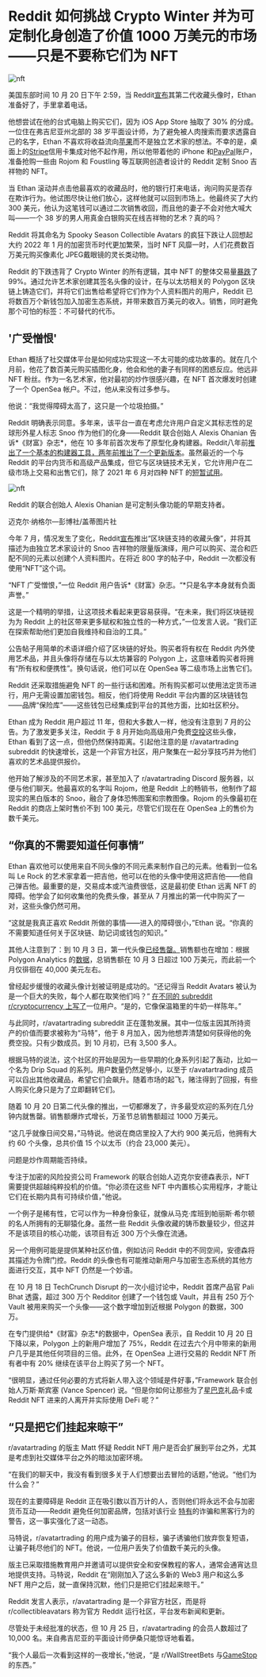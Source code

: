 # Reddit 如何挑战 Crypto Winter 并为可定制化身创造了价值 1000 万美元的市场——只是不要称它们为 NFT




![nft](86.png)



美国东部时间 10 月 20 日下午 2:59，当 Reddit[宣布](https://www.reddit.com/r/CollectibleAvatars/comments/y96qqg/trick_treat_ora_little_of_both_spooky_season/)其第二代收藏头像时，Ethan 准备好了，手里拿着电话。

他想尝试在他的台式电脑上购买它们，因为 iOS App Store 抽取了 30% 的分成。一位住在弗吉尼亚州北部的 38 岁平面设计师，为了避免被人肉搜索而要求透露自己的名字，Ethan 不喜欢将收益流向[苹果](https://fortune.com/company/apple)而不是独立艺术家的想法。不幸的是，桌面上的[Stripe](https://fortune.com/company/stripe)信用卡集成对他不起作用，所以他带着他的 iPhone 和[PayPal](https://fortune.com/company/paypal-holdings)账户，准备抢购一些由 Rojom 和 Foustling 等互联网创造者设计的 Reddit 定制 Snoo 吉祥物的 NFT。

当 Ethan 滚动并点击他最喜欢的收藏品时，他的银行打来电话，询问购买是否存在欺诈行为。他试图尽快让他们放心，这样他就可以回到市场上。他最终买了大约 300 美元，他认为这笔钱可以通过二次销售收回，而且他的妻子不会对他大喊大叫——一个 38 岁的男人用真金白银购买在线吉祥物的艺术？真的吗？

Reddit 将其命名为 Spooky Season Collectible Avatars 的疯狂下跌让人回想起大约 2022 年 1 月的加密货币时代更加繁荣，当时 NFT 风靡一时，人们花费数百万美元购买像素化 JPEG戴眼镜的灵长类动物。 

Reddit 的下跌违背了 Crypto Winter 的所有逻辑，其中 NFT 的整体交易量[暴跌](https://fortune.com/2022/08/29/nfts-opensea-crypto-winter-bubble-blockchain-web3/)了 99%。通过允许艺术家创建其签名头像的设计，在与以太坊相关的 Polygon 区块链上铸造它们，并将它们出售给希望将它们作为个人资料图片的用户，Reddit 已将数百万个新钱包加入加密生态系统，并带来数百万美元的收入。销售，同时避免那个可怕的标签：不可替代的代币。



## **'广受憎恨'** 

Ethan 概括了社交媒体平台是如何成功实现这一不太可能的成功故事的。就在几个月前，他花了数百美元购买插图化身，他会和他的妻子有同样的困惑反应。他远非 NFT 粉丝。作为一名艺术家，他对最初的炒作很感兴趣，在 NFT 首次爆发时创建了一个 OpenSea 帐户。不过，他从来没有过多参与。  

他说：“我觉得障碍太高了，这只是一个垃圾拍摄。”

Reddit 明确表示同意。多年来，该平台一直在考虑允许用户自定义其标志性的足球形外星人标志 Snoo 作为他们的化身——Reddit 联合创始人 Alexis Ohanian 告诉*《财富》杂志*，他在 10 多年前首次发布了原型化身构建器。Reddit八年前[推出了一个基本的构建器工具，两年前推出了一个](https://www.reddit.com/r/snoovatars/comments/31n0f4/snoovatars_updated_customize_the_color_of_any/?utm_source=share&utm_medium=web2x&context=3)[更新版本](https://www.reddit.com/r/changelog/comments/jip5qu/announcing_reddits_new_avatar_builder/)。虽然最近的一个与 Reddit 的平台内货币和高级产品集成，但它与区块链技术无关，它允许用户在二级市场上交易和出售它们，除了 2021 年 6 月对四种 NFT 的[短暂试用](https://opensea.io/collection/reddit-cryptosnoos)。

![nft](87.png)

Reddit 的联合创始人 Alexis Ohanian 是可定制头像功能的早期支持者。

迈克尔·纳格尔—彭博社/盖蒂图片社



今年 7 月，情况发生了变化，Reddit[宣布](https://www.redditinc.com/blog/blockchain-backed-collectible-avatars-coming-to-reddit-via-new-storefront)推出“区块链支持的收藏头像”，并将其描述为由独立艺术家设计的 Snoo 吉祥物的限量版演绎，用户可以购买、混合和匹配不同的元素以创建个人资料图片。在将近 800 字的帖子中，Reddit 一次都没有使用“NFT”这个词。 

“NFT 广受憎恨，”一位 Reddit 用户告诉*《财富》杂志。“*只是名字本身就有负面声誉。” 

这是一个精明的举措，让这项技术看起来更容易获得。“在未来，我们将区块链视为为 Reddit 上的社区带来更多赋权和独立性的一种方式，”一位发言人说。“我们正在探索帮助他们更加自我维持和自治的工具。” 

公告帖子用简单的术语详细介绍了区块链的好处。购买者将有权在 Reddit 内外使用艺术品，并且头像将存储在与以太坊兼容的 Polygon 上，这意味着购买者将拥有“所有权和便携性”。换句话说，他们可以在 OpenSea 等二级市场上出售它们。 

Reddit 还采取措施避免 NFT 的一些行话和困难。所有购买都可以使用法定货币进行，用户无需设置加密钱包。相反，他们将使用 Reddit 平台内置的区块链钱包——品牌“保险库”——这些钱包已经集成到平台的其他方面，比如社区积分。 

Ethan 成为 Reddit 用户超过 11 年，但和大多数人一样，他没有注意到 7 月的公告。为了激发更多关注，Reddit 于 8 月开始向高级用户免费[空投](https://decrypt.co/108249/reddit-airdropping-free-polygon-nft-hardcore-users)这些头像，Ethan 看到了这一点，但他仍然保持距离。引起他注意的是 r/avatartrading subreddit 的快速增长，这是一个非官方社区，用户聚集在一起分享技巧并为他们喜欢的艺术品提供报价。  

他开始了解涉及的不同艺术家，甚至加入了 r/avatartrading Discord 服务器，以便与他们聊天。他最喜欢的名字叫 Rojom，他是 Reddit 上的畅销书，他制作了超现实的黑白版本的 Snoo，融合了身体恐怖图案和宗教图像。Rojom 的头像最初在 Reddit 的商店上架时售价不到 100 美元，尽管它们现在在 OpenSea 上的售价为数千美元。 



## **“你真的不需要知道任何事情”** 

Ethan 喜欢他可以使用来自不同头像的不同元素来制作自己的元素。他看到一位名叫 Le Rock 的艺术家拿着一把吉他，他可以在他的头像中使用这把吉他——他自己弹吉他。最重要的是，交易成本或汽油费很低，这是最初使 Ethan 远离 NFT 的障碍。他学会了如何收集他的免费头像，甚至从 7 月推出的第一代中购买了一对，这些头像仍然可用。

“这就是我真正喜欢 Reddit 所做的事情——进入的障碍很小，”Ethan 说。“你真的不需要知道任何关于区块链、助记词或钱包的知识。” 

其他人注意到了：到 10 月 3 日，第一代头像[已经售罄。](https://www.reddit.com/r/CryptoCurrency/comments/xuqfza/reddit_collectible_avatars_are_officially_sold_out/)销售额也在增加：根据Polygon Analytics 的[数据](https://dune.com/polygon_analytics/reddit-collectible-avatars)，总销售额在 10 月 3 日超过 100 万美元，而此前一个月仅徘徊在 40,000 美元左右。

曾经起步缓慢的收藏头像计划被证明是成功的。“还记得当 Reddit Avatars 被认为是一个巨大的失败，每个人都在取笑他们吗？” [在不同的 subreddit r/cryptocurrency 上写了](https://www.reddit.com/r/CryptoCurrency/comments/xuqfza/reddit_collectible_avatars_are_officially_sold_out/)一位用户。“是的，它像保温箱里的牛奶一样陈年。”

与此同时，r/avatartrading subreddit 正在蓬勃发展。其中一位版主因其所持资产的价值而要求被称为“马特”，他于 8 月加入，因为他想弄清楚如何获得他的免费空投。只有少数成员。到 10 月初，已有 3,500 多人。

根据马特的说法，这个社区的开始是因为一些早期的化身系列引起了轰动，比如一个名为 Drip Squad 的系列。用户数量仍然足够小，以至于 r/avatartrading 成员可以舀出其他收藏品，希望它们会飙升。随着市场的起飞，赌注得到了回报，有些人购买化身只是为了立即翻转它们。 

随着 10 月 20 日第二代头像的推出，一切都爆发了，许多最受欢迎的系列在几分钟内就售罄。销售额爆炸式增长，万圣节总销售额超过 1000 万美元。  

“这几乎就像日间交易，”马特说。他说在商店里投入了大约 900 美元后，他拥有大约 60 个头像，总共价值 15 个以太币（约合 23,000 美元）。

问题是炒作周期能否持续。 

专注于加密的风险投资公司 Framework 的联合创始人迈克尔安德森表示，NFT 需要提供超越纯粹投机的价值。“你必须在这些 NFT 中内置核心实用程序，才能让它们在长期内具有可持续价值，”他说。

一个例子是稀有性，它可以作为一种身份象征，就像从马克·库班到帕丽斯·希尔顿的名人所拥有的无聊猿化身。虽然一些 Reddit 头像收藏的铸币数量较少，但这并不是该项目的核心功能，该项目有近 300 万个头像在流通。  

另一个用例可能是提供某种社区价值，例如访问 Reddit 中的不同空间，安德森将其描述为令牌门控。Reddit 的头像也有可能推动新用户与加密生态系统的其他方面进行交互，其中 NFT 仍然是一个妙语。  

在 10 月 18 日 TechCrunch Disrupt 的一次小组讨论中，Reddit 首席产品官 Pali Bhat 透露，超过 300 万个 Redditor 创建了一个钱包或 Vault，并且有 250 万个 Vault 被用来购买一个头像——这个数字增加到近根据 Polygon 的数据，300 万。  

在专门提供给*《财富》杂志*的数据中，OpenSea 表示，自 Reddit 10 月 20 日下降以来，Polygon 上的新用户增加了 75%，Reddit 在过去六个月中带来的新用户几乎是其他任何项目的三倍。此外，在 OpenSea 上进行交易的 Reddit NFT 所有者中有 20% 继续在该平台上购买了另一个 NFT。

“很明显，通过任何必要的方式将新人带入这个领域是件好事，”Framework 联合创始人万斯·斯宾塞 (Vance Spencer) 说。“但是你如何让那些为了[星巴克](https://fortune.com/company/starbucks)礼品卡或 Reddit NFT 进来的人离开并实际使用 DeFi 呢？” 



## **“只是把它们挂起来晾干”** 

r/avatartrading 的版主 Matt 怀疑 Reddit NFT 用户是否会扩展到平台之外，尤其是考虑到社交媒体平台之外的暗淡加密环境。  

“在我们的聊天中，我没有看到很多关于人们想要出去冒险的话题，”他说。“他们为什么会？” 

现在的主要障碍是 Reddit 正在吸引数以百万计的人，否则他们将永远不会与加密货币互动——Reddit 避免任何加密品牌，包括对该行业  [特有](https://fortune.com/crypto/2022/10/13/october-record-3-billion-stolen-in-crypto-hacks-2022/)的诈骗和黑客行为的警告，这一事实强化了这一动态。

马特说，r/avatartrading 的用户成为骗子的目标，骗子诱骗他们放弃恢复短语，让骗子耗尽他们的 NFT。他说，一位用户丢失了价值数千美元的头像。  

版主已采取措施教育用户并邀请可以提供安全和安保教程的客人，通常会通宵达旦地提供支持。马特说，Reddit 在“刚刚加入了这么多新的 Web3 用户和这么多 NFT 用户之后，就一直保持沉默，他们只是把它们挂起来晾干。”

Reddit 发言人表示，r/avatartrading 是一个非官方社区，而是将 r/collectibleavatars 称为官方 Reddit 运行社区，平台发布新闻和更新。

尽管处于未经批准的状态，但 10 月 25 日，r/avatartrading 的会员人数超过了 10,000 名。来自弗吉尼亚的平面设计师伊桑只能惊讶地看着。  

“我个人最后一次看到这样的一夜增长，”他说，“是 r/WallStreetBets 与[GameStop](https://fortune.com/company/gamestop)的东西。” 
